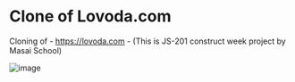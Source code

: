 # Clone of Lovoda.com
Cloning of - https://lovoda.com - (This is JS-201 construct week project by Masai School)

![image](https://user-images.githubusercontent.com/76105799/190106818-e3421064-34db-48be-ac34-aa62b026e404.png)


